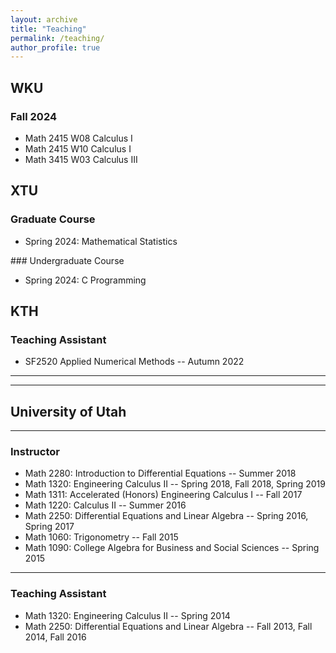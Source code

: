 ```yaml
---
layout: archive
title: "Teaching"
permalink: /teaching/
author_profile: true
---
```

## WKU

### Fall 2024
<ul>
	<li>Math 2415 W08 Calculus I </li>
	<li>Math 2415 W10 Calculus I</li>
	<li>Math 3415 W03 Calculus III </li>
</ul>

## XTU
### Graduate Course
<ul>
	<li>Spring 2024: Mathematical Statistics </li>
</ul>
### Undergraduate Course
<ul>
	<li>Spring 2024: C Programming </li>
</ul>

## KTH
### Teaching Assistant
<ul>
<!-- 	<li>SF2520 Applied Numerical Methods -- Spring 2022</li> -->
	<li>SF2520 Applied Numerical Methods -- Autumn 2022</li>
</ul>

---
---
## University of Utah

---
### Instructor
<ul>
	<li>Math 2280: Introduction to Differential Equations -- Summer 2018</li>
	<li>Math 1320: Engineering Calculus II -- Spring 2018, Fall 2018, Spring 2019</li>
	<li>Math 1311: Accelerated (Honors) Engineering Calculus I -- Fall 2017</li>
	<li>Math 1220: Calculus II -- Summer 2016</li>
	<li>Math 2250: Differential Equations and Linear Algebra -- Spring 2016, Spring 2017</li>
	<li>Math 1060: Trigonometry -- Fall 2015 </li>
    <li>Math 1090: College Algebra for Business and Social Sciences -- Spring 2015</li>
</ul>

---
### Teaching Assistant
<ul>
	<li>Math 1320: Engineering Calculus II -- Spring 2014</li>
	<li>Math 2250: Differential Equations and Linear Algebra -- Fall 2013, Fall 2014, Fall 2016</li>
</ul>
